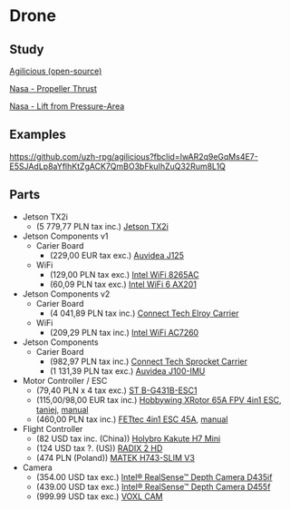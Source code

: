 # Drone

## Study
[Agilicious (open-source)](https://rpg.ifi.uzh.ch/docs/ScienceRobotics22_Foehn.pdf?fbclid=IwAR1oIzt7SBITv9mSpmdG-MxEYJToNWwH60hAH5r8kkoTM_KGdk9deQC9o6g)

[Nasa - Propeller Thrust](https://www.grc.nasa.gov/www/k-12/airplane/propth.html)

[Nasa - Lift from Pressure-Area](https://www.grc.nasa.gov/www/k-12/airplane/right1.html)

## Examples
https://github.com/uzh-rpg/agilicious?fbclid=IwAR2q9eGqMs4E7-E5SJAdLp8aYflhKtZgACK7QmBO3bFkuIhZuQ32Rum8L1Q

## Parts
- Jetson TX2i
	- (5 779,77 PLN tax inc.) 		[Jetson TX2i](https://kamami.pl/komputery-nvidia-jetson/574733-modul-nvidia-jetson-tx2i.html)
- Jetson Components v1
	- Carier Board 
		- (229,00 EUR tax exc.) 	[Auvidea J125](https://auvidea.eu/product/j125-70727/)
	- WiFi
		- (129,00 PLN tax exc.) 	[Intel WiFi 8265AC](https://botland.com.pl/akcesoria-do-nvidia/17384-karta-sieciowa-wifi-intel-8265ac-dla-nvidia-jetson-nano-5904422327415.html?cd=18298825651&ad=&kd=&gad_source=1&gclid=CjwKCAiA0PuuBhBsEiwAS7fsNds8_BiiGisGl1tBW-07N3tdaZZ9p79JykLQDYbllLQ5iuvkzNGJ7RoCNdIQAvD_BwE)
		- (60,09 PLN tax exc.) 		[Intel WiFi 6 AX201](https://www.mouser.pl/ProductDetail/Intel/AX201NGWGNV?qs=rkhjVJ6%2F3EJ6fIb3EjIiig%3D%3D&mgh=1&vip=1&gad_source=1&gclid=CjwKCAiA0PuuBhBsEiwAS7fsNSiI6Puw0b9atNgDd4dbzkUsXKLP7hk5-GqJzQsOwVIn9UgXuIX7TxoC_AIQAvD_BwE)
- Jetson Components v2
	- Carier Board
		- (4 041,89 PLN tax inc.)	[Connect Tech Elroy Carrier](https://kamami.pl/akcesoria-nvidia-jetson/574864-elroy-carrier-plyta-bazowa-dla-nvidia-jetson-tx1tx2tx2i.html)
	- WiFi
		- (209,29 PLN tax inc.) 	[Intel WiFi AC7260](https://www.tonitrus.com/pl/sprz-281-t-sieciowy/akcesoria/others-4/10199759-003-intel-7260.hmwwb.r-intel-dual-band-wireless-ac-7260-netzwerkadapter/?number=10199759-003&gad_source=1&gclid=CjwKCAiA0PuuBhBsEiwAS7fsNR4Zg_wnkB5KAeg0ky_vk1LLJ1W760kkDMXtG9wtU1wjDaZP-971YRoCOKgQAvD_BwE)
- Jetson Components
	- Carier Board
		- (982,97 PLN tax inc.) 	[Connect Tech Sprocket Carrier](https://kamami.pl/nvidia-jetson/577581-sprocket-carrier-plyta-bazowa-dla-nvidia-jetson-tx1tx2tx2i-asg0008.html)
		- (1 131,39 PLN tax exc.) 	[Auvidea J100-IMU](https://www.mouser.pl/ProductDetail/Auvidea/70702?qs=EU6FO9ffTwdHIkn%2FeQ7%2FcQ%3D%3D)
- Motor Controller / ESC
	- (79,40 PLN x 4 tax exc.)		[ST B-G431B-ESC1](https://www.mouser.pl/ProductDetail/STMicroelectronics/B-G431B-ESC1?qs=%252B6g0mu59x7KUfhaFDGurZQ%3D%3D&mgh=1&vip=1&gad_source=1&gclid=CjwKCAiA0PuuBhBsEiwAS7fsNdf6RitS_cHawTvKrOvMl0w4W69snSuc4eCCCw5a2GVGfBZqjqGNZxoCQs4QAvD_BwE)
   	- (115,00/98,00 EUR tax inc.)			[Hobbywing XRotor 65A FPV 4in1 ESC](https://shop.robitronic.com/en/hobbywing-xrotor-65a-fpv-4in1-esc-hw30902064), [taniej](https://www.monsterhopups.de/Hobbywing-HW30902064-XRotor-65A-FPV-4in1-controller?gad_source=1), [manual](https://www.hobbywing.com/en/uploads/file/20230113/a97ade00854e1f1a4a1f7aa1dd9f499f.pdf)
   	- (460,00 PLN tax inc.)			[FETtec 4in1 ESC 45A](https://dronostrefa.pl/strona-glowna/6716-fettec-4in1-esc-45a.html), [manual](https://fettec.net/media/pdf/cf/1e/c0/FETtec_ESC_45a_Manual.pdf)
- Flight Controller
	- (82 USD tax inc. (China))		[Holybro Kakute H7 Mini](https://rcdrone.top/pl/products/holybro-kakute-h7-mini-flight-controller)
   	- (124 USD tax ?. (US))			[RADIX 2 HD](https://www.brainfpv.com/product/radix-2-hd-flight-controller/)
   	- (474 PLN (Poland))			[MATEK H743-SLIM V3](https://rcmaniak.pl/pl/p/MATEK-H743-SLIM-V3-Flight-Controller/4860)
- Camera
   	- (354.00 USD tax exc.) 		[Intel® RealSense™ Depth Camera D435if](https://store.intelrealsense.com/buy-intel-realsense-depth-camera-d435if.html)
  	- (439.00 USD tax exc.)			[Intel® RealSense™ Depth Camera D455f](https://store.intelrealsense.com/buy-intel-realsense-depth-camera-d435if.html)
	- (999.99 USD tax exc.)			[VOXL CAM](https://www.modalai.com/products/voxl-cam?variant=39543794565171)
